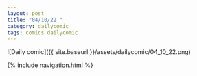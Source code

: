 ```yaml
---
layout: post
title: "04/10/22 "
category: dailycomic
tags: comics dailycomic
---
```

![Daily comic]({{ site.baseurl }}/assets/dailycomic/04_10_22.png)

{% include navigation.html %}

